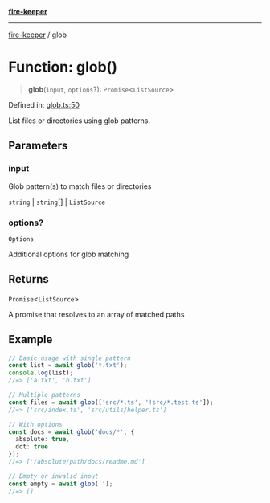 [**fire-keeper**](../README.md)

***

[fire-keeper](../README.md) / glob

# Function: glob()

> **glob**(`input`, `options`?): `Promise`\<`ListSource`\>

Defined in: [glob.ts:50](https://github.com/phonowell/fire-keeper/blob/862cc844119f7a539be35ffaeee5bfb3fdb4b3cd/src/glob.ts#L50)

List files or directories using glob patterns.

## Parameters

### input

Glob pattern(s) to match files or directories

`string` | `string`[] | `ListSource`

### options?

`Options`

Additional options for glob matching

## Returns

`Promise`\<`ListSource`\>

A promise that resolves to an array of matched paths

## Example

```typescript
// Basic usage with single pattern
const list = await glob('*.txt');
console.log(list);
//=> ['a.txt', 'b.txt']

// Multiple patterns
const files = await glob(['src/*.ts', '!src/*.test.ts']);
//=> ['src/index.ts', 'src/utils/helper.ts']

// With options
const docs = await glob('docs/*', {
  absolute: true,
  dot: true
});
//=> ['/absolute/path/docs/readme.md']

// Empty or invalid input
const empty = await glob('');
//=> []
```
